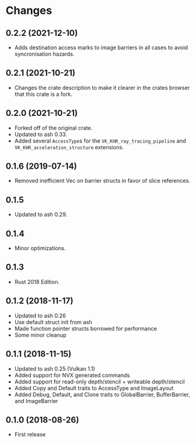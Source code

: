 # Changes

## 0.2.2  (2021-12-10)

* Adds destination access marks to image barriers in all cases to avoid syncronisation hazards.

## 0.2.1 (2021-10-21)

* Changes the crate description to make it clearer in the crates browser that this crate is a fork.

## 0.2.0 (2021-10-21)

* Forked off of the original crate.
* Updated to ash 0.33.
* Added several `AccessType`s for the `VK_KHR_ray_tracing_pipeline` and `VK_KHR_acceleration_structure` extensions.
## 0.1.6 (2019-07-14)

* Removed inefficient Vec<AccessType> on barrier structs in favor of slice references.

## 0.1.5

* Updated to ash 0.29.

## 0.1.4

* Minor optimizations.

## 0.1.3

* Rust 2018 Edition.

## 0.1.2 (2018-11-17)

* Updated to ash 0.26
* Use default struct init from ash
* Made function pointer structs borrowed for performance
* Some minor cleanup

## 0.1.1 (2018-11-15)

* Updated to ash 0.25 (Vulkan 1.1)
* Added support for NVX generated commands
* Added support for read-only depth/stencil + writeable depth/stencil
* Added Copy and Default traits to AccessType and ImageLayout
* Added Debug, Default, and Clone traits to GlobalBarrier, BufferBarrier, and ImageBarrier

## 0.1.0 (2018-08-26)

* First release

